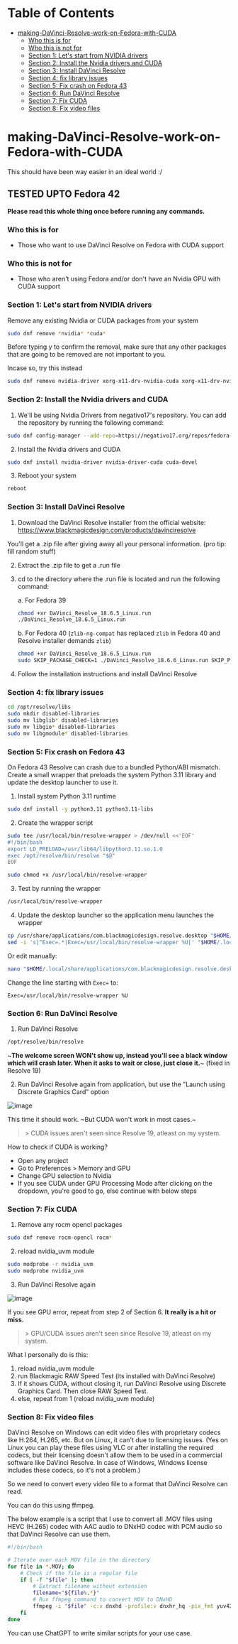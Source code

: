 # Table of Contents

- [making-DaVinci-Resolve-work-on-Fedora-with-CUDA](#making-davinci-resolve-work-on-fedora-with-cuda)
  - [Who this is for](#who-this-is-for)
  - [Who this is not for](#who-this-is-not-for)
  - [Section 1: Let's start from NVIDIA drivers](#section-1-lets-start-from-nvidia-drivers)
  - [Section 2: Install the Nvidia drivers and CUDA](#section-2-install-the-nvidia-drivers-and-cuda)
  - [Section 3: Install DaVinci Resolve](#section-3-install-davinci-resolve)
  - [Section 4: fix library issues](#section-4-fix-library-issues)
  - [Section 5: Fix crash on Fedora 43](#section-5-fix-crash-on-fedora-43)
  - [Section 6: Run DaVinci Resolve](#section-6-run-davinci-resolve)
  - [Section 7: Fix CUDA](#section-7-fix-cuda)
  - [Section 8: Fix video files](#section-8-fix-video-files)


# making-DaVinci-Resolve-work-on-Fedora-with-CUDA

This should have been way easier in an ideal world :/

## TESTED UPTO Fedora 42

**Please read this whole thing once before running any commands.**

### Who this is for

- Those who want to use DaVinci Resolve on Fedora with CUDA support

### Who this is not for

- Those who aren't using Fedora and/or don't have an Nvidia GPU with CUDA support

### Section 1: Let's start from NVIDIA drivers

Remove any existing Nvidia or CUDA packages from your system

```bash
sudo dnf remove *nvidia* *cuda*
```

Before typing y to confirm the removal, make sure that any other packages that are going to be removed are not important to you.

Incase so, try this instead 

```bash
sudo dnf remove nvidia-driver xorg-x11-drv-nvidia-cuda xorg-x11-drv-nvidia-cuda-libs nvidia-driver-cuda cuda-devel
```


### Section 2: Install the Nvidia drivers and CUDA

1. We'll be using Nvidia Drivers from negativo17's repository. You can add the repository by running the following command:

```bash
sudo dnf config-manager --add-repo=https://negativo17.org/repos/fedora-nvidia.repo
```

2. Install the Nvidia drivers and CUDA

```bash
sudo dnf install nvidia-driver nvidia-driver-cuda cuda-devel 
```

3. Reboot your system

```bash
reboot
```


### Section 3: Install DaVinci Resolve

1. Download the DaVinci Resolve installer from the official website: https://www.blackmagicdesign.com/products/davinciresolve

You'll get a .zip file after giving away all your personal information. (pro tip: fill random stuff)

2. Extract the .zip file to get a .run file

3. cd to the directory where the .run file is located and run the following command:

    a. For Fedora 39

    ```bash
    chmod +xr DaVinci_Resolve_18.6.5_Linux.run
    ./DaVinci_Resolve_18.6.5_Linux.run
    ```

    b. For Fedora 40 (`zlib-ng-compat` has replaced `zlib` in Fedora 40 and Resolve installer demands `zlib`)

   ```bash
   chmod +xr DaVinci_Resolve_18.6.5_Linux.run
   sudo SKIP_PACKAGE_CHECK=1 ./DaVinci_Resolve_18.6.6_Linux.run SKIP_PACKAGE_CHECK=1
   ```

5. Follow the installation instructions and install DaVinci Resolve

### Section 4: fix library issues

```bash
cd /opt/resolve/libs
sudo mkdir disabled-libraries
sudo mv libglib* disabled-libraries
sudo mv libgio* disabled-libraries
sudo mv libgmodule* disabled-libraries
```

### Section 5: Fix crash on Fedora 43

On Fedora 43 Resolve can crash due to a bundled Python/ABI mismatch. Create a small wrapper that preloads the system Python 3.11 library and update the desktop launcher to use it.

1. Install system Python 3.11 runtime
```bash
sudo dnf install -y python3.11 python3.11-libs
```

2. Create the wrapper script
```bash
sudo tee /usr/local/bin/resolve-wrapper > /dev/null <<'EOF'
#!/bin/bash
export LD_PRELOAD=/usr/lib64/libpython3.11.so.1.0
exec /opt/resolve/bin/resolve "$@"
EOF

sudo chmod +x /usr/local/bin/resolve-wrapper
```

3. Test by running the wrapper
```bash
/usr/local/bin/resolve-wrapper
```

4. Update the desktop launcher so the application menu launches the wrapper
```bash
cp /usr/share/applications/com.blackmagicdesign.resolve.desktop "$HOME/.local/share/applications/"
sed -i 's|^Exec=.*|Exec=/usr/local/bin/resolve-wrapper %U|' "$HOME/.local/share/applications/com.blackmagicdesign.resolve.desktop"
```
Or edit manually:
```bash
nano "$HOME/.local/share/applications/com.blackmagicdesign.resolve.desktop"
```

Change the line starting with `Exec=` to:

```
Exec=/usr/local/bin/resolve-wrapper %U
```


### Section 6: Run DaVinci Resolve 

1. Run DaVinci Resolve

```bash
/opt/resolve/bin/resolve
```

~**The welcome screen WON't show up, instead you'll see a black window which will crash later. 
When it asks to wait or close, just close it.**~ (fixed in Resolve 19)


2. Run DaVinci Resolve again from application, but use the "Launch using Discrete Graphics Card" option 

![image](https://github.com/realKarthikNair/making-DaVinci-Resolve-work-on-Fedora-with-CUDA/assets/78267371/5537b047-4738-466b-a2a7-b047b7e5e560)


This time it should work. ~But CUDA won't work in most cases.~ 
> \> CUDA issues aren't seen since Resolve 19, atleast on my system. 

How to check if CUDA is working?

- Open any project
- Go to Preferences > Memory and GPU
- Change GPU selection to Nvidia
- If you see CUDA under GPU Processing Mode after clicking on the dropdown, you're good to go, else continue with below steps

### Section 7: Fix CUDA

1. Remove any rocm opencl packages

```bash
sudo dnf remove rocm-opencl rocm*
```

2. reload nvidia_uvm module

```bash
sudo modprobe -r nvidia_uvm
sudo modprobe nvidia_uvm
```

3. Run DaVinci Resolve again

![image](https://github.com/realKarthikNair/making-DaVinci-Resolve-work-on-Fedora-with-CUDA/assets/78267371/5537b047-4738-466b-a2a7-b047b7e5e560)


If you see GPU error, repeat from step 2 of Section 6. **It really is a hit or miss.**
> \> GPU/CUDA issues aren't seen since Resolve 19, atleast on my system. 

What I personally do is this: 

1. reload nvidia_uvm module
2. run Blackmagic RAW Speed Test (its installed with DaVinci Resolve)
3. If it shows CUDA, without closing it, run DaVinci Resolve using Discrete Graphics Card. Then close RAW Speed Test.
4. else, repeat from 1 (reload nvidia_uvm module)

### Section 8: Fix video files

DaVinci Resolve on Windows can edit video files with proprietary codecs like H.264, H.265, etc. But on Linux, it can't due to licensing issues. (Yes on Linux you can play these files using VLC or after installing the required codecs, but their licensing doesn't allow them to be used in a commercial software like DaVinci Resolve. In case of Windows, Windows license includes these codecs, so it's not a problem.)

So we need to convert every video file to a format that DaVinci Resolve can read.

You can do this using ffmpeg. 

The below example is a script that I use to convert all .MOV files using HEVC (H.265) codec with AAC audio to DNxHD codec with PCM audio so that DaVinci Resolve can use them.

```bash
#!/bin/bash

# Iterate over each MOV file in the directory
for file in *.MOV; do
    # Check if the file is a regular file
    if [ -f "$file" ]; then
        # Extract filename without extension
        filename="${file%.*}"
        # Run ffmpeg command to convert MOV to DNxHD
        ffmpeg -i "$file" -c:v dnxhd -profile:v dnxhr_hq -pix_fmt yuv422p -c:a pcm_s16le "${filename}_dnxhd.mov"
    fi
done
```
You can use ChatGPT to write similar scripts for your use case.
